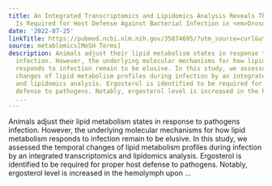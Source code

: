 ```yaml
---
title: An Integrated Transcriptomics and Lipidomics Analysis Reveals That Ergosterol
  Is Required for Host Defense Against Bacterial Infection in <em>Drosophila</em>
date: '2022-07-25'
linkTitle: https://pubmed.ncbi.nlm.nih.gov/35874695/?utm_source=curl&utm_medium=rss&utm_campaign=pubmed-2&utm_content=1Zkrxt7ktlCbHBXEV3v65xxSnkSWNsJ1A6Fq3gBniKhGfIUslK&fc=20210907212339&ff=20220727212427&v=2.17.7
source: metablomics[MeSH Terms]
description: Animals adjust their lipid metabolism states in response to pathogens
  infection. However, the underlying molecular mechanisms for how lipid metabolism
  responds to infection remain to be elusive. In this study, we assessed the temporal
  changes of lipid metabolism profiles during infection by an integrated transcriptomics
  and lipidomics analysis. Ergosterol is identified to be required for proper host
  defense to pathogens. Notably, ergosterol level is increased in the hemolymph upon
  ...
---
```

Animals adjust their lipid metabolism states in response to pathogens infection. However, the underlying molecular mechanisms for how lipid metabolism responds to infection remain to be elusive. In this study, we assessed the temporal changes of lipid metabolism profiles during infection by an integrated transcriptomics and lipidomics analysis. Ergosterol is identified to be required for proper host defense to pathogens. Notably, ergosterol level is increased in the hemolymph upon ...